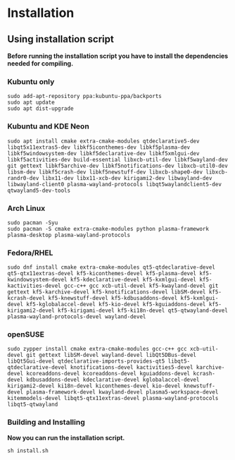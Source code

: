 Installation
============

## Using installation script

**Before running the installation script you have to install the dependencies needed for compiling.**


### Kubuntu only

```
sudo add-apt-repository ppa:kubuntu-ppa/backports
sudo apt update
sudo apt dist-upgrade
```

### Kubuntu and KDE Neon

```
sudo apt install cmake extra-cmake-modules qtdeclarative5-dev libqt5x11extras5-dev libkf5iconthemes-dev libkf5plasma-dev libkf5windowsystem-dev libkf5declarative-dev libkf5xmlgui-dev libkf5activities-dev build-essential libxcb-util-dev libkf5wayland-dev git gettext libkf5archive-dev libkf5notifications-dev libxcb-util0-dev libsm-dev libkf5crash-dev libkf5newstuff-dev libxcb-shape0-dev libxcb-randr0-dev libx11-dev libx11-xcb-dev kirigami2-dev libwayland-dev libwayland-client0 plasma-wayland-protocols libqt5waylandclient5-dev qtwayland5-dev-tools
```

### Arch Linux

```
sudo pacman -Syu
sudo pacman -S cmake extra-cmake-modules python plasma-framework plasma-desktop plasma-wayland-protocols
```

### Fedora/RHEL
```
sudo dnf install cmake extra-cmake-modules qt5-qtdeclarative-devel qt5-qtx11extras-devel kf5-kiconthemes-devel kf5-plasma-devel kf5-kwindowsystem-devel kf5-kdeclarative-devel kf5-kxmlgui-devel kf5-kactivities-devel gcc-c++ gcc xcb-util-devel kf5-kwayland-devel git gettext kf5-karchive-devel kf5-knotifications-devel libSM-devel kf5-kcrash-devel kf5-knewstuff-devel kf5-kdbusaddons-devel kf5-kxmlgui-devel kf5-kglobalaccel-devel kf5-kio-devel kf5-kguiaddons-devel kf5-kirigami2-devel kf5-kirigami-devel kf5-ki18n-devel qt5-qtwayland-devel plasma-wayland-protocols-devel wayland-devel
``` 

### openSUSE
```
sudo zypper install cmake extra-cmake-modules gcc-c++ gcc xcb-util-devel git gettext libSM-devel wayland-devel libQt5DBus-devel libQt5Gui-devel qtdeclarative-imports-provides-qt5 libqt5-qtdeclarative-devel knotifications-devel kactivities5-devel karchive-devel kcoreaddons-devel kcoreaddons-devel kguiaddons-devel kcrash-devel kdbusaddons-devel kdeclarative-devel kglobalaccel-devel kirigami2-devel ki18n-devel kiconthemes-devel kio-devel knewstuff-devel plasma-framework-devel kwayland-devel plasma5-workspace-devel kitemmodels-devel libqt5-qtx11extras-devel plasma-wayland-protocols libqt5-qtwayland
```

### Building and Installing

**Now you can run the installation script.**

```
sh install.sh
```

